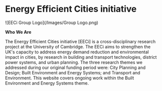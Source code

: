 # Energy Efficient Cities initiative

![EECi Group Logo](/Images/Group Logo.png)

**Who We Are**

The Energy Efficient Cities initiative [EECi] is a cross-disciplinary research project at the University of Cambridge. The EECi aims to strengthen the UK's capacity to address energy demand reduction and environmental impact in cities, by research in building and transport technologies, district power systems, and urban planning. The three research themes we addressed during our original funding period were: City Planning and Design; Built Environment and Energy Systems; and Transport and Environment. This website covers ongoing work within the Built Environment and Energy Systems theme.


<!--<p>This is <a href="https://www.d3-graph-gallery.com">a link to the d3 graph gallery</a></p> -->
<script src="https://d3js.org/d3.v6.min.js"></script>

